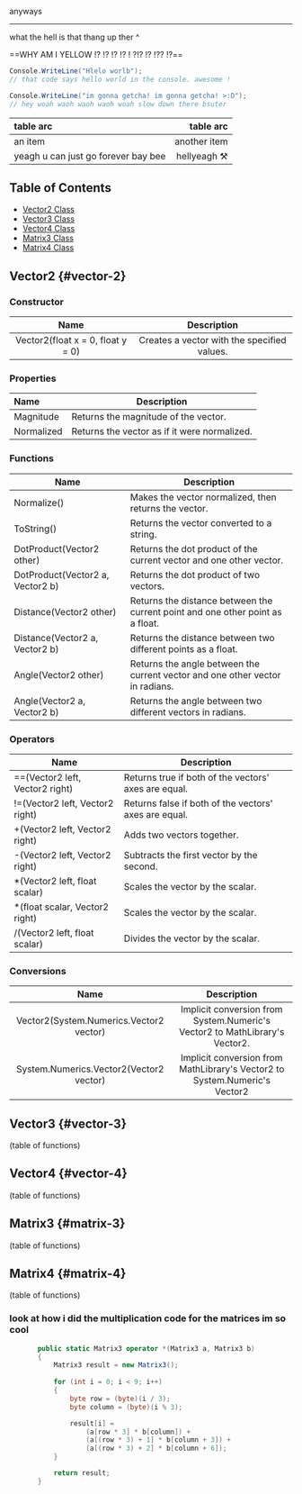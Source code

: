 <!-- whhy are comments like this this sucks -->

anyways

___

what the hell is that thang up ther ^

==WHY AM I YELLOW !? !? !? !? ! ?!? !? !?? :interrobang:==

```c#
Console.WriteLine("Hlelo worlb");
// that code says hello world in the console. awesome !

Console.WriteLine("im gonna getcha! im gonna getcha! >:D");
// hey woah waoh waoh waoh woah slow down there bsuter
```
| table arc | table arc
| :-- | --: |
| an item | another item |
| yeagh u can just go forever bay bee | hellyeagh :hammer_and_pick:|

 
 ## Table of Contents

 - [Vector2 Class](#vector-2)
 - [Vector3 Class](#vector-3)
 - [Vector4 Class](#vector-4)
 - [Matrix3 Class](#matrix-3)
 - [Matrix4 Class](#matrix-4)

 ## Vector2 {#vector-2}

 ### Constructor
 |                Name               |                 Description                 |
|:---------------------------------:|:-------------------------------------------:|
| Vector2(float x = 0, float y = 0) | Creates a vector with the specified values. |

 ### Properties
 | Name       |                                  Description |
|:-----------|---------------------------------------------|
| Magnitude  | Returns the magnitude of the vector.         |
| Normalized | Returns the vector as if it were normalized. |

### Functions
| Name                             |                                                                   Description |
|----------------------------------|------------------------------------------------------------------------------|
| Normalize()                      | Makes the vector normalized, then returns the vector.                         |
| ToString()                       | Returns the vector converted to a string.                                     |
| DotProduct(Vector2 other)        | Returns the dot product of the current vector and one other vector.           |
| DotProduct(Vector2 a, Vector2 b) | Returns the dot product of two vectors.                                       |
| Distance(Vector2 other)          | Returns the distance between the current point and one other point as a float.|
| Distance(Vector2 a, Vector2 b)   | Returns the distance between two different points as a float.                 |
| Angle(Vector2 other)             | Returns the angle between the current vector and one other vector in radians. |
| Angle(Vector2 a, Vector2 b)      | Returns the angle between two different vectors in radians.                   |

### Operators
| Name                            |                                           Description |
|---------------------------------|------------------------------------------------------|
| ==(Vector2 left, Vector2 right) | Returns true if both of the vectors' axes are equal.  |
| !=(Vector2 left, Vector2 right) | Returns false if both of the vectors' axes are equal. |
| +(Vector2 left, Vector2 right)  | Adds two vectors together.                            |
| -(Vector2 left, Vector2 right)  | Subtracts the first vector by the second.             |
| *(Vector2 left, float scalar)   | Scales the vector by the scalar.                      |
| *(float scalar, Vector2 right)  | Scales the vector by the scalar.                      |
| /(Vector2 left, float scalar)   | Divides the vector by the scalar.                     |

### Conversions
|                   Name                  |                                 Description                                 |
|:---------------------------------------:|:---------------------------------------------------------------------------:|
| Vector2(System.Numerics.Vector2 vector) | Implicit conversion from System.Numeric's Vector2 to MathLibrary's Vector2. |
| System.Numerics.Vector2(Vector2 vector) | Implicit conversion from MathLibrary's Vector2 to System.Numeric's Vector2  |

 ## Vector3 {#vector-3}

 (table of functions)

 ## Vector4 {#vector-4}

 (table of functions)

 ## Matrix3 {#matrix-3}

 (table of functions)

 ## Matrix4 {#matrix-4}

 (table of functions)

 ### look at how i did the multiplication code for the matrices im so cool

 ```c#
        public static Matrix3 operator *(Matrix3 a, Matrix3 b)
        {
            Matrix3 result = new Matrix3();
            
            for (int i = 0; i < 9; i++)
            {
                byte row = (byte)(i / 3);
                byte column = (byte)(i % 3);

                result[i] =
                    (a[row * 3] * b[column]) +
                    (a[(row * 3) + 1] * b[column + 3]) +
                    (a[(row * 3) + 2] * b[column + 6]);
            }

            return result;
        }
```
